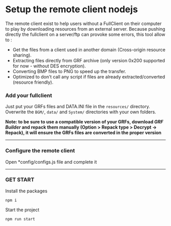 Setup the remote client nodejs
=======================

The remote client exist to help users without a FullClient on their computer to play by downloading resources from an external server.
Because pushing directly the fullclient on a server/ftp can provoke some errors, this tool allow to :

 - Get the files from a client used in another domain (Cross-origin resource sharing).
 - Extracting files directly from GRF archive (only version 0x200 supported for now - without DES encryption).
 - Converting BMP files to PNG to speed up the transfer.
 - Optimized to don't call any script if files are already extracted/converted (resource friendly).

 ### Add your fullclient ### 

Just put your GRFs files and DATA.INI file in the `resources/` directory.
Overwrite the `BGM/`, `data/` and `System/` directories with your own folders.

**Note: to be sure to use a compatible version of your GRFs, download *GRF Builder* and repack them manually (Option > Repack type > Decrypt -> Repack), it will ensure the GRFs files are converted in the proper version**

-----------------

 ### Configure the remote client ### 

Open *config/configs.js file and complete it

----------------

### GET START
Install the packages

```
npm i
```

Start the project
```
npm run start
```
